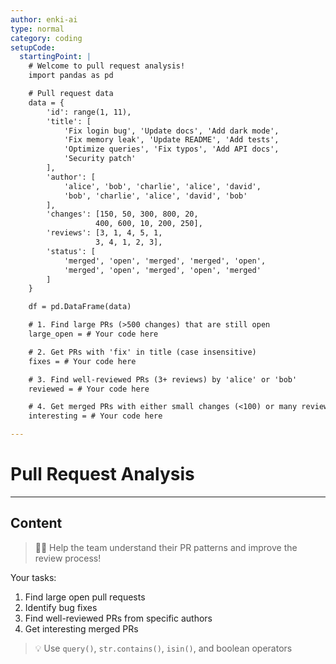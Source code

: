 ```yaml
---
author: enki-ai
type: normal
category: coding
setupCode:
  startingPoint: |
    # Welcome to pull request analysis!
    import pandas as pd

    # Pull request data
    data = {
        'id': range(1, 11),
        'title': [
            'Fix login bug', 'Update docs', 'Add dark mode',
            'Fix memory leak', 'Update README', 'Add tests',
            'Optimize queries', 'Fix typos', 'Add API docs',
            'Security patch'
        ],
        'author': [
            'alice', 'bob', 'charlie', 'alice', 'david',
            'bob', 'charlie', 'alice', 'david', 'bob'
        ],
        'changes': [150, 50, 300, 800, 20, 
                   400, 600, 10, 200, 250],
        'reviews': [3, 1, 4, 5, 1, 
                   3, 4, 1, 2, 3],
        'status': [
            'merged', 'open', 'merged', 'merged', 'open',
            'merged', 'open', 'merged', 'open', 'merged'
        ]
    }

    df = pd.DataFrame(data)

    # 1. Find large PRs (>500 changes) that are still open
    large_open = # Your code here

    # 2. Get PRs with 'fix' in title (case insensitive)
    fixes = # Your code here

    # 3. Find well-reviewed PRs (3+ reviews) by 'alice' or 'bob'
    reviewed = # Your code here

    # 4. Get merged PRs with either small changes (<100) or many reviews (>3)
    interesting = # Your code here

---
```


# Pull Request Analysis

---
## Content

> 👩‍💻 Help the team understand their PR patterns and improve the review process!

Your tasks:
1. Find large open pull requests
2. Identify bug fixes
3. Find well-reviewed PRs from specific authors
4. Get interesting merged PRs

> 💡 Use `query()`, `str.contains()`, `isin()`, and boolean operators 